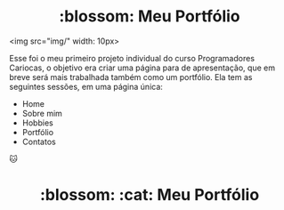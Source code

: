 <h1  align="center"> :blossom: Meu Portfólio </h1>

  

<img  src="img/"  width:  10px>

<p>Esse foi o meu primeiro projeto individual do curso Programadores Cariocas, o objetivo era criar uma página para de apresentação, que em breve será mais trabalhada também como um portfólio. Ela tem as seguintes sessões, em uma página única:</p>
<ul>
<li>Home</li>
<li>Sobre mim</li>
<li>Hobbies</li>
<li>Portfólio</li>
<li>Contatos</li>
</ul>

:cat:
<h1  align="center"> :blossom: :cat: Meu Portfólio </h1>
